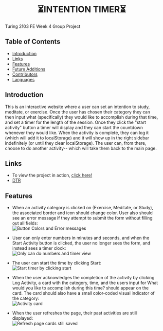<h1 align="center">⏳INTENTION TIMER⏳</h1>

Turing 2103 FE Week 4 Group Project  
## Table of Contents
* [Introduction](#introduction)
* [Links](#Links)
* [Features](#Features )
* [Future Additions](#Future-Additions)
* [Contributors](#contributors)
* [Languages](#Languages)

## Introduction
This is an interactive website where a user can set an intention to study, meditate, or exercise. Once the user has chosen their category they can then input what (specifically) they would like to accomplish during that time, and set a timer for the length of the session. Once they click the "start activity" button a timer will display and they can start the countdown whenever they would like. When the activity is complete, they can log it (which will add it to localStorage) and it will show up in the right sidebar indefinitely (or until they clear localStorage). The user can, from there, choose to do another activity-- which will take them back to the main page.
## Links  
- To view the project in action, [click here!](https://clairefields15.github.io/intention-timer-group/)
- [DTR](https://gist.github.com/clairefields15/89aee5130d8312666483b70ceb2c34f9)

## Features
* When an activity category is clicked on (Exercise, Meditate, or Study), the associated border and icon should change color. User also should see an error message if they attempt to submit the form without filling out all fields:  
![Button Colors and Error messages]()

* User can only enter numbers in minutes and seconds, and when the Start Activity button is clicked, the user no longer sees the form, and instead sees a timer clock:  
![Only can do numbers and timer view]()

* The user can start the time by clicking Start:    
![Start timer by clicking start]()

* When the user acknowledges the completion of the activity by clicking Log Activity, a card with the category, time, and the users input for What would you like to accomplish during this time? should appear on the card. The card should also have a small color-coded visual indicator of the category:    
![Activity card]()

* When the user refreshes the page, their past activities are still displayed:  
![Refresh page cards still saved]()
